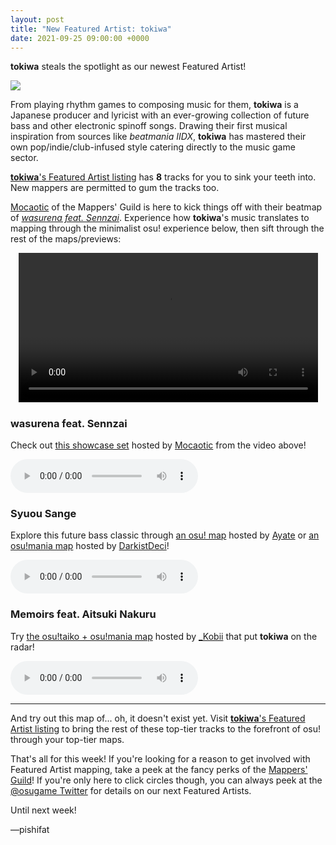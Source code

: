 ```yaml
---
layout: post
title: "New Featured Artist: tokiwa"
date: 2021-09-25 09:00:00 +0000
---
```


**tokiwa** steals the spotlight as our newest Featured Artist!

![](https://assets.ppy.sh/artists/202/header.jpg)

From playing rhythm games to composing music for them, **tokiwa** is a Japanese producer and lyricist with an ever-growing collection of future bass and other electronic spinoff songs. Drawing their first musical inspiration from sources like *beatmania IIDX*, **tokiwa** has mastered their own pop/indie/club-infused style catering directly to the music game sector.

[**tokiwa**'s Featured Artist listing](https://osu.ppy.sh/beatmaps/artists/202) has **8** tracks for you to sink your teeth into. New mappers are permitted to gum the tracks too.

[Mocaotic](https://osu.ppy.sh/users/9487458) of the Mappers' Guild is here to kick things off with their beatmap of [*wasurena feat. Sennzai*](https://osu.ppy.sh/beatmapsets/1496234). Experience how **tokiwa**'s music translates to mapping through the minimalist osu! experience below, then sift through the rest of the maps/previews:

<div align="center">
    <video width="95%" controls>
        <source src="https://assets.ppy.sh/artists/202/release_showcase.mp4" type="video/mp4" preload="none">
    </video>
</div>

### wasurena feat. Sennzai

Check out [this showcase set](https://osu.ppy.sh/beatmapsets/1496234) hosted by [Mocaotic](https://osu.ppy.sh/users/9487458) from the video above!

<audio controls>
    <source src="https://assets.ppy.sh/artists/202/Songs/tokiwa%20-%20Wasurena%20feat.%20Sennzai.mp3" type="audio/mpeg">
</audio>

### Syuou Sange

Explore this future bass classic through [an osu! map](https://osu.ppy.sh/beatmapsets/1387277) hosted by [Ayate](https://osu.ppy.sh/users/18319978) or [an osu!mania map](https://osu.ppy.sh/beatmapsets/1265840) hosted by [DarkistDeci](https://osu.ppy.sh/users/13360768)!

<audio controls>
    <source src="https://assets.ppy.sh/artists/202/Songs/tokiwa%20-%20Syuou%20Sange.mp3" type="audio/mpeg">
</audio>

### Memoirs feat. Aitsuki Nakuru

Try [the osu!taiko + osu!mania map](https://osu.ppy.sh/beatmapsets/976366) hosted by [_Kobii](https://osu.ppy.sh/users/6209713) that put **tokiwa** on the radar!

<audio controls>
    <source src="https://assets.ppy.sh/artists/202/Songs/tokiwa%20-%20Memoirs%20feat.%20Aitsuki%20Nakuru.mp3" type="audio/mpeg">
</audio>

---

And try out this map of... oh, it doesn't exist yet. Visit [**tokiwa**'s Featured Artist listing](https://osu.ppy.sh/beatmaps/artists/202) to bring the rest of these top-tier tracks to the forefront of osu! through your top-tier maps.

That's all for this week! If you're looking for a reason to get involved with Featured Artist mapping, take a peek at the fancy perks of the [Mappers' Guild](/wiki/Mappers_Guild)! If you're only here to click circles though, you can always peek at the [@osugame Twitter](https://twitter.com/osugame) for details on our next Featured Artists.

Until next week!

—pishifat
